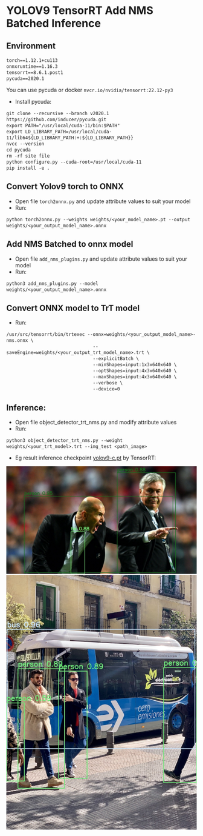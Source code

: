 # YOLOV9 TensorRT Add NMS Batched Inference

## Environment
```
torch==1.12.1+cu113
onnxruntime==1.16.3
tensorrt==8.6.1.post1
pycuda==2020.1
```
You can use pycuda or docker ```nvcr.io/nvidia/tensorrt:22.12-py3```
- Install pycuda:
```
git clone --recursive --branch v2020.1 https://github.com/inducer/pycuda.git
export PATH="/usr/local/cuda-11/bin:$PATH"
export LD_LIBRARY_PATH=/usr/local/cuda-11/lib64${LD_LIBRARY_PATH:+:${LD_LIBRARY_PATH}}
nvcc --version
cd pycuda
rm -rf site file
python configure.py --cuda-root=/usr/local/cuda-11
pip install -e .
```

## Convert Yolov9 torch to ONNX
- Open file ```torch2onnx.py``` and update attribute values to suit your model
- Run: 
```
python torch2onnx.py --weights weights/<your_model_name>.pt --output weights/<your_output_model_name>.onnx
```

## Add NMS Batched to onnx model
- Open file ```add_nms_plugins.py``` and update attribute values to suit your model
- Run:
```
python3 add_nms_plugins.py --model weights/<your_output_model_name>.onnx
```

## Convert ONNX model to TrT model
- Run:
```
/usr/src/tensorrt/bin/trtexec --onnx=weights/<your_output_model_name>-nms.onnx \
                                --saveEngine=weights/<your_output_trt_model_name>.trt \
                                --explicitBatch \
                                --minShapes=input:1x3x640x640 \
                                --optShapes=input:4x3x640x640 \
                                --maxShapes=input:4x3x640x640 \
                                --verbose \
                                --device=0
```

## Inference:
- Open file object_detector_trt_nms.py and modify attribute values
- Run:
```
python3 object_detector_trt_nms.py --weight weights/<your_trt_model>.trt --img_test <path_image>
```
- Eg result inference checkpoint [yolov9-c.pt](https://github.com/WongKinYiu/yolov9/releases/download/v0.1/yolov9-c.pt) by TensorRT:

<img src="images/zidane-result.jpg" width="960">
<img src="images/bus-result.jpg" width="960">

